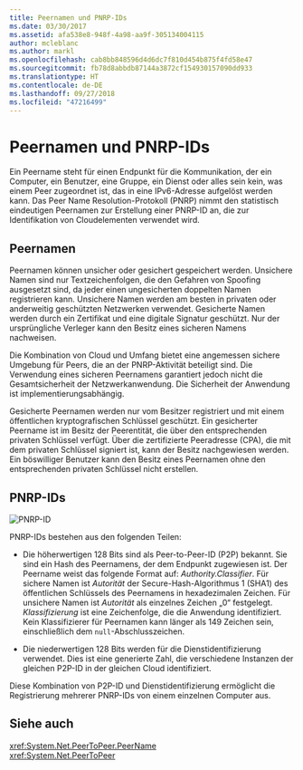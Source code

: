 ```yaml
---
title: Peernamen und PNRP-IDs
ms.date: 03/30/2017
ms.assetid: afa538e8-948f-4a98-aa9f-305134004115
author: mcleblanc
ms.author: markl
ms.openlocfilehash: cab8bb848596d4d6dc7f810d454b875f4fd58e47
ms.sourcegitcommit: fb78d8abbdb87144a3872cf154930157090dd933
ms.translationtype: HT
ms.contentlocale: de-DE
ms.lasthandoff: 09/27/2018
ms.locfileid: "47216499"
---
```

# <a name="peer-names-and-pnrp-ids"></a>Peernamen und PNRP-IDs
Ein Peername steht für einen Endpunkt für die Kommunikation, der ein Computer, ein Benutzer, eine Gruppe, ein Dienst oder alles sein kein, was einem Peer zugeordnet ist, das in eine IPv6-Adresse aufgelöst werden kann. Das Peer Name Resolution-Protokoll (PNRP) nimmt den statistisch eindeutigen Peernamen zur Erstellung einer PNRP-ID an, die zur Identifikation von Cloudelementen verwendet wird.  
  
## <a name="peer-names"></a>Peernamen  
 Peernamen können unsicher oder gesichert gespeichert werden. Unsichere Namen sind nur Textzeichenfolgen, die den Gefahren von Spoofing ausgesetzt sind, da jeder einen ungesicherten doppelten Namen registrieren kann. Unsichere Namen werden am besten in privaten oder anderweitig geschützten Netzwerken verwendet. Gesicherte Namen werden durch ein Zertifikat und eine digitale Signatur geschützt. Nur der ursprüngliche Verleger kann den Besitz eines sicheren Namens nachweisen.  
  
 Die Kombination von Cloud und Umfang bietet eine angemessen sichere Umgebung für Peers, die an der PNRP-Aktivität beteiligt sind. Die Verwendung eines sicheren Peernamens garantiert jedoch nicht die Gesamtsicherheit der Netzwerkanwendung. Die Sicherheit der Anwendung ist implementierungsabhängig.  
  
 Gesicherte Peernamen werden nur vom Besitzer registriert und mit einem öffentlichen kryptografischen Schlüssel geschützt. Ein gesicherter Peername ist im Besitz der Peerentität, die über den entsprechenden privaten Schlüssel verfügt. Über die zertifizierte Peeradresse (CPA), die mit dem privaten Schlüssel signiert ist, kann der Besitz nachgewiesen werden. Ein böswilliger Benutzer kann den Besitz eines Peernamen ohne den entsprechenden privaten Schlüssel nicht erstellen.  
  
## <a name="pnrp-ids"></a>PNRP-IDs  
 ![PNRP-ID](../../../docs/framework/network-programming/media/fdc9e8a0-4a1c-488d-a019-bc3a1973220c.gif "fdc9e8a0-4a1c-488d-a019-bc3a1973220c")  
  
 PNRP-IDs bestehen aus den folgenden Teilen:  
  
-   Die höherwertigen 128 Bits sind als Peer-to-Peer-ID (P2P) bekannt. Sie sind ein Hash des Peernamens, der dem Endpunkt zugewiesen ist. Der Peername weist das folgende Format auf: *Authority.Classifier*. Für sichere Namen ist *Autorität* der Secure-Hash-Algorithmus 1 (SHA1) des öffentlichen Schlüssels des Peernamens in hexadezimalen Zeichen. Für unsichere Namen ist *Autorität* als einzelnes Zeichen „0“ festgelegt. *Klassifizierung* ist eine Zeichenfolge, die die Anwendung identifiziert. Kein Klassifizierer für Peernamen kann länger als 149 Zeichen sein, einschließlich dem `null`-Abschlusszeichen.  
  
-   Die niederwertigen 128 Bits werden für die Dienstidentifizierung verwendet. Dies ist eine generierte Zahl, die verschiedene Instanzen der gleichen P2P-ID in der gleichen Cloud identifiziert.  
  
 Diese Kombination von P2P-ID und Dienstidentifizierung ermöglicht die Registrierung mehrerer PNRP-IDs von einem einzelnen Computer aus.  
  
## <a name="see-also"></a>Siehe auch  
 <xref:System.Net.PeerToPeer.PeerName>  
 <xref:System.Net.PeerToPeer>
